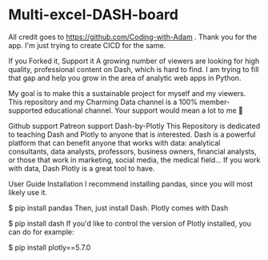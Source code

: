 # Multi-excel-DASH-board

All credit goes to https://github.com/Coding-with-Adam . Thank you for the app. I'm just trying to create CICD for the same. 

If you Forked it, Support it
A growing number of viewers are looking for high quality, professional content on Dash, which is hard to find. I am trying to fill that gap and help you grow in the area of analytic web apps in Python.

My goal is to make this a sustainable project for myself and my viewers. This repository and my Charming Data channel is a 100% member-supported educational channel. Your support would mean a lot to me 🙏

Github support
Patreon support
Dash-by-Plotly
This Repository is dedicated to teaching Dash and Plotly to anyone that is interested. Dash is a powerful platform that can benefit anyone that works with data: analytical consultants, data analysts, professors, business owners, financial analysts, or those that work in marketing, social media, the medical field... If you work with data, Dash Plotly is a great tool to have.

User Guide
Installation
I recommend installing pandas, since you will most likely use it.

$ pip install pandas
Then, just install Dash. Plotly comes with Dash

$ pip install dash
If you'd like to control the version of Plotly installed, you can do for example:

$ pip install plotly==5.7.0
